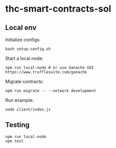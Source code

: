 # thc-smart-contracts-sol

## Local env

Initialize configs:
```
bash setup-config.sh
```

Start a local node:
```
npm run local-node # or use Ganache GUI https://www.trufflesuite.com/ganache
```

Migrate contracts:
```
npm run migrate -- --network development
```

Run example:
```
node client/index.js
```

## Testing

```
npm run local-node
npm test
```
